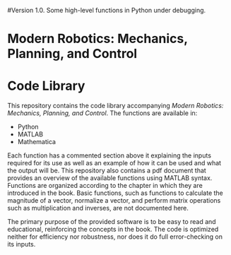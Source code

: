 #Version 1.0. Some high-level functions in Python under debugging.

# Modern Robotics:  Mechanics, Planning, and Control
# Code Library

This repository contains the code library accompanying _Modern Robotics:  Mechanics, Planning, and Control_. The functions are available in:
* Python
* MATLAB
* Mathematica

Each function has a commented section above it explaining the inputs required for its use as well as an example of how it can be used and what the output will be. This repository also contains a pdf document that provides an overview of the available functions using MATLAB syntax. Functions are organized according to the chapter in which they are introduced in the book. Basic functions, such as functions to calculate the magnitude of a vector, normalize a vector, and perform matrix operations such as multiplication and inverses, are not documented here.

The primary purpose of the provided software is to be easy to read and educational, reinforcing the concepts in the book. The code is optimized neither for efficiency nor robustness, nor does it do full error-checking on its inputs.
